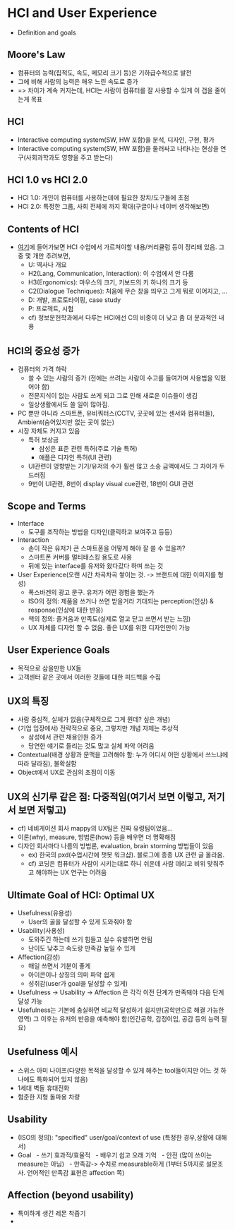 # HCI and User Experience
 - Definition and goals

## Moore's Law
 - 컴퓨터의 능력(집적도, 속도, 메모리 크기 등)은 기하급수적으로 발전
 - 그에 비해 사람의 능력은 매우 느린 속도로 증가
 - => 차이가 계속 커지는데, HCI는 사람이 컴퓨터를 잘 사용할 수 있게 이 갭을 줄이는게 목표
 
## HCI
 - Interactive computing system(SW, HW 포함)을 분석, 디자인, 구현, 평가
 - Interactive computing system(SW, HW 포함)을 둘러싸고 나타나는 현상을 연구(사회과학과도 영향을 주고 받는다)
 
## HCI 1.0 vs HCI 2.0
 - HCI 1.0: 개인이 컴퓨터를 사용하는데에 필요한 장치/도구들에 초점
 - HCI 2.0: 특정한 그룹, 사회 전체에 까지 확대(구글이나 네이버 생각해보면)
 
## Contents of HCI
 - [여기](http://hcibib.org)에 들어가보면 HCI 수업에서 가르쳐야할 내용/커리큘럼 등이 정리돼 있음. 그 중 몇 개만 추려보면,
   - U: 역사나 개요
   - H2(Lang, Communication, Interaction): 이 수업에서 안 다룸
   - H3(Ergonomics): 마우스의 크기, 키보드의 키 하나의 크기 등
   - C2(Dialogue Techniques): 처음에 무슨 창을 띄우고 그게 뭐로 이어지고, ...
   - D: 개발, 프로토타이핑, case study
   - P: 프로젝트, 시험
   - cf) 정보문헌학과에서 다루는 HCI에선 C의 비중이 더 낮고 좀 더 문과적인 내용

## HCI의 중요성 증가
 - 컴퓨터의 가격 하락
   - 쓸 수 있는 사람의 증가 (전에는 쓰려는 사람이 수고를 들여가며 사용법을 익혔어야 함)
   - 전문지식이 없는 사람도 쓰게 되고 그로 인해 새로운 이슈들이 생김
   - 일상생활에서도 쓸 일이 많아짐.
 - PC 뿐만 아니라 스마트폰, 유비쿼터스(CCTV, 곳곳에 있는 센서와 컴퓨터들), Ambient(숨어있지만 없는 곳이 없는)
 - 시장 자체도 커지고 있음
   - 특허 보상금
     - 삼성은 표준 관련 특허(주로 기술 특허)
     - 애플은 디자인 특허(UI 관련)
   - UI관련이 영향받는 기기/유저의 수가 훨씬 많고 소송 금액에서도 그 차이가 두드러짐
   - 9번이 UI관련, 8번이 display visual cue관련, 18번이 GUI 관련
   
## Scope and Terms
 - Interface
   - 도구를 조작하는 방법을 디자인(클릭하고 보여주고 등등)
 - Interaction
   - 손이 작은 유저가 큰 스마트폰을 어떻게 해야 잘 쓸 수 있을까?
   - 스마트폰 커버를 멀티태스킹 용도로 사용
   - 뒤에 있는 interface를 유저와 왔다갔다 하며 쓰는 것
 - User Experience(오랜 시간 차곡차곡 쌓이는 것. -> 브랜드에 대한 이미지를 형성)
   - 폭스바겐의 광고 문구. 유저가 어떤 경험을 했는가
   - ISO의 정의: 제품을 쓰거나 쓰면 받을거라 기대되는 perception(인상) & response(인상에 대한 반응)
   - 책의 정의: 즐거움과 만족도(실제로 열고 닫고 쓰면서 받는 느낌)
   - UX 자체를 디자인 할 수 없음. 좋은 UX를 위한 디자인만이 가능

## User Experience Goals
 - 목적으로 삼을만한 UX들
 - 고객센터 같은 곳에서 이러한 것들에 대한 피드백을 수집

## UX의 특징
 - 사람 중심적, 실체가 없음(구체적으로 그게 뭔데? 싶은 개념)
 - (기업 입장에서) 전략적으로 중요, 그렇지만 개념 자체는 추상적
   - 삼성에서 관련 채용인원 증가
   - 당연한 얘기로 들리는 것도 많고 실체 파악 어려움
 - Contextual(배경 상황과 문맥을 고려해야 함: 누가 어디서 어떤 상황에서 쓰느냐에 따라 달라짐), 불확실함
 - Object에서 UX로 관심의 초점이 이동

## UX의 신기루 같은 점: 다중적임(여기서 보면 이렇고, 저기서 보면 저렇고)
 - cf) 네비게이션 회사 mappy의 UX팀은 진짜 유령팀이었음...
 - 이론(why), measure, 방법론(how) 등을 배우면 더 명확해짐
 - 디자인 회사마다 나름의 방법론, evaluation, brain storming 방법들이 있음
   - ex) 한국의 pxd(수업시간에 챗봇 워크샵). 블로그에 종종 UX 관련 글 올라옴.
   - cf) 코딩은 컴퓨터가 사람이 시키는대로 하니 쉬운데 사람 데리고 비위 맞춰주고 해야하는 UX 연구는 어려움
 
## Ultimate Goal of HCI: Optimal UX
- Usefulness(유용성)
  - User의 골을 달성할 수 있게 도와줘야 함
- Usability(사용성)
  - 도와주긴 하는데 쓰기 힘들고 실수 유발하면 안됨
  - 난이도 낮추고 속도랑 만족감 높일 수 있게
- Affection(감성)
  - 매일 쓰면서 기분이 좋게
  - 아이콘이나 상징의 의미 파악 쉽게
  - 성취감(user가 goal을 달성할 수 있게)
- Usefulness -> Usability -> Affection 은 각각 이전 단계가 만족돼야 다음 단계 달성 가능
- Usefulness는 기본에 충실하면 비교적 달성하기 쉽지만(공학만으로 해결 가능한 영역) 그 이후는 유저의 반응을 예측해야 함(인간공학, 감정이입, 공감 등의 능력 필요)


## Usefulness 예시
 - 스위스 아미 나이프(다양한 목적을 달성할 수 있게 해주는 tool들이지만 어느 것 하나에도 특화되어 있지 않음)
 - 1세대 벽돌 휴대전화
 - 험준한 지형 돌파용 차량
 
## Usability
 - (ISO의 정의): "specified" user/goal/context of use (특정한 경우,상황에 대해서)
 - Goal
   - 쓰기 효과적/효율적
   - 배우기 쉽고 오래 기억
   - 안전 (많이 쓰이는 measure는 아님)
   - 만족감-> 수치로 measurable하게 (1부터 5까지로 설문조사. 언어적인 만족감 표현은 affection 쪽)
## Affection (beyond usability)
 - 특이하게 생긴 레몬 착즙기
 - 

